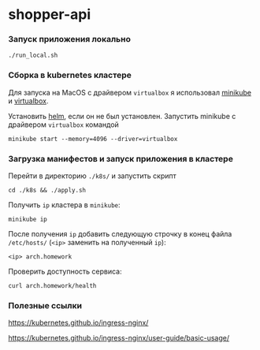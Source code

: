 # shopper-api

### Запуск приложения локально

```shell
./run_local.sh
```

### Сборка в kubernetes кластере

Для запуска на MacOS с драйвером `virtualbox` я использовал [minikube](https://minikube.sigs.k8s.io/docs/start/) и [virtualbox](https://www.virtualbox.org/wiki/Downloads).

Установить [helm](https://helm.sh/), если он не был установлен. Запустить minikube с драйвером `virtualbox` командой

```shell
minikube start --memory=4096 --driver=virtualbox
```

### Загрузка манифестов и запуск приложения в кластере

Перейти в директорию `./k8s/` и запустить скрипт

```shell
cd ./k8s && ./apply.sh
```

Получить `ip` кластера в `minikube`:

```shell
minikube ip
```

После получения `ip` добавить следующую строчку в конец файла `/etc/hosts/` (`<ip>` заменить на полученный `ip`):

```shell
<ip> arch.homework
```

Проверить доступность сервиса:

```shell
curl arch.homework/health
```

### Полезные ссылки

https://kubernetes.github.io/ingress-nginx/

https://kubernetes.github.io/ingress-nginx/user-guide/basic-usage/

